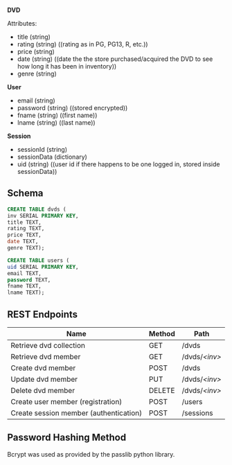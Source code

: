 **DVD**

Attributes:

* title (string)
* rating (string) ((rating as in PG, PG13, R, etc.))
* price (string)
* date (string) ((date the the store purchased/acquired the DVD to see how long it has been in inventory))
* genre (string)

**User**

* email (string)
* password (string) ((stored encrypted))
* fname (string) ((first name))
* lname (string) ((last name))

**Session**
* sessionId (string)
* sessionData (dictionary)
* uid (string) ((user id if there happens to be one logged in, stored inside sessionData))

## Schema

```sql
CREATE TABLE dvds (
inv SERIAL PRIMARY KEY,
title TEXT,
rating TEXT,
price TEXT,
date TEXT,
genre TEXT);
```

```sql
CREATE TABLE users (
uid SERIAL PRIMARY KEY,
email TEXT,
password TEXT,
fname TEXT,
lname TEXT);
```

## REST Endpoints

Name                                   | Method | Path
---------------------------------------|--------|------------------
Retrieve dvd collection                | GET    | /dvds
Retrieve dvd member                    | GET    | /dvds/*\<inv\>*
Create dvd member                      | POST   | /dvds
Update dvd member                      | PUT    | /dvds/*\<inv\>*
Delete dvd member                      | DELETE | /dvds/*\<inv\>*
Create user member (registration)      | POST   | /users
Create session member (authentication) | POST   | /sessions


## Password Hashing Method

Bcrypt was used as provided by the passlib python library.